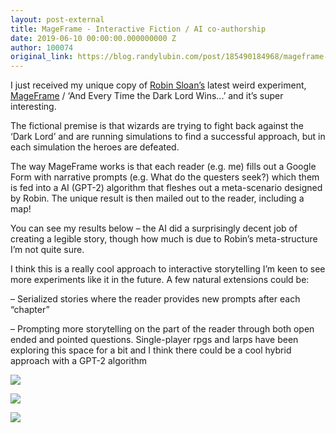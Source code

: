 ```yaml
---
layout: post-external
title: MageFrame - Interactive Fiction / AI co-authorship
date: 2019-06-10 00:00:00.000000000 Z
author: 100074
original_link: https://blog.randylubin.com/post/185490184968/mageframe-interactive-fiction-ai-co-authorship
---
```


I just received my unique copy of [Robin Sloan’s](https://www.robinsloan.com/) latest weird experiment, [MageFrame](https://desert.glass/mageframe/) / ‘And Every Time the Dark Lord Wins...’ and it’s super interesting.

The fictional premise is that wizards are trying to fight back against the ‘Dark Lord’ and are running simulations to find a successful approach, but in each simulation the heroes are defeated.

The way MageFrame works is that each reader (e.g. me) fills out a Google Form with narrative prompts (e.g. What do the questers seek?) which them is fed into a AI (GPT-2) algorithm that fleshes out a meta-scenario designed by Robin. The unique result is then mailed out to the reader, including a map!

You can see my results below – the AI did a surprisingly decent job of creating a legible story, though how much is due to Robin’s meta-structure I’m not quite sure.

I think this is a really cool approach to interactive storytelling I’m keen to see more experiments like it in the future. A few natural extensions could be:

– Serialized stories where the reader provides new prompts after each “chapter”

– Prompting more storytelling on the part of the reader through both open ended and pointed questions. Single-player rpgs and larps have been exploring this space for a bit and I think there could be a cool hybrid approach with a GPT-2 algorithm

![](/images/2834e7177557f4bb76de978677c9ae61f086df11db9f1bf70ef778b3c08176df.png)

![](/images/dae24b57199f2a1a55f48113db5c11cd2b0a603bcd47f95e42d3e2f31ffd006a.png)

![](/images/7defff1ba0c5e9991321e72de643ed4506293e030a2342e7ec73c6174e73385f.png)
